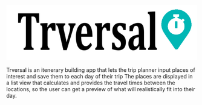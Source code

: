 

![alt text](https://github.com/tabathadelane/trversal/blob/master/basic.png?raw=true "Simplest Logo")

Trversal is an itenerary building app that lets the trip planner input places of interest and save them to each day of their trip The places are displayed in a list view that calculates and provides the travel times between the locations, so the user can get a preview of what will realistically fit into their day. 


